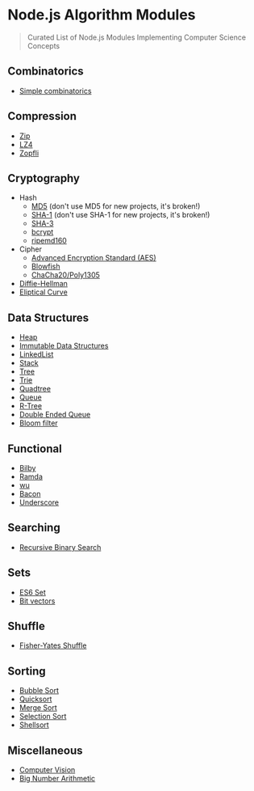 # Node.js Algorithm Modules

> Curated List of Node.js Modules Implementing Computer Science Concepts


## Combinatorics

- [Simple combinatorics](https://www.npmjs.com/package/js-combinatorics)


## Compression

- [Zip](https://www.npmjs.com/package/jszip)
- [LZ4](https://www.npmjs.com/package/lz4)
- [Zopfli](https://www.npmjs.com/package/node-zopfli)


## Cryptography

- Hash
  - [MD5](https://www.npmjs.com/package/md5-node) (don't use MD5 for new projects, it's broken!)
  - [SHA-1](https://www.npmjs.com/package/sha1) (don't use SHA-1 for new projects, it's broken!)
  - [SHA-3](https://www.npmjs.com/package/sha3)
  - [bcrypt](https://www.npmjs.com/package/bcrypt)
  - [ripemd160](https://www.npmjs.com/package/ripemd160)
- Cipher
  - [Advanced Encryption Standard (AES)](https://www.npmjs.com/package/aes)
  - [Blowfish](https://www.npmjs.com/package/blowfish)
  - [ChaCha20/Poly1305](https://www.npmjs.com/package/chacha)
- [Diffie-Hellman](https://www.npmjs.com/package/diffie-hellman)
- [Eliptical Curve](https://www.npmjs.com/package/elliptic)

## Data Structures

- [Heap](https://www.npmjs.com/package/heap)
- [Immutable Data Structures](https://github.com/facebook/immutable-js)
- [LinkedList](https://www.npmjs.com/package/linkedlist)
- [Stack](https://www.npmjs.com/packages/stackjs)
- [Tree](https://www.npmjs.com/package/ygg)
- [Trie](https://www.npmjs.com/package/trie-data-structure)
- [Quadtree](https://www.npmjs.com/package/simple-quadtree)
- [Queue](https://www.npmjs.com/package/queue)
- [R-Tree](https://github.com/mourner/rbush)
- [Double Ended Queue](https://www.npmjs.com/package/double-ended-queue)
- [Bloom filter](https://www.npmjs.com/package/bloomfilter)

## Functional

- [Bilby](https://www.npmjs.com/package/bilby)
- [Ramda](https://github.com/ramda/ramda)
- [wu](http://fitzgen.github.io/wu.js/)
- [Bacon](http://github.com/baconjs/bacon.js/)
- [Underscore](https://github.com/jashkenas/underscore)


## Searching

- [Recursive Binary Search](https://www.npmjs.com/package/recursive-binarysearch)


## Sets

- [ES6 Set](https://www.npmjs.com/package/es6-set)
- [Bit vectors](http://www.npmjs.com/package/bitmv)

## Shuffle

- [Fisher-Yates Shuffle](https://www.npmjs.com/package/knuth-shuffle)


## Sorting

- [Bubble Sort](https://www.npmjs.com/package/bubblesort)
- [Quicksort](https://www.npmjs.com/package/quicksort-js)
- [Merge Sort](https://www.npmjs.com/package/mergesort)
- [Selection Sort](https://www.npmjs.com/package/selectionsort)
- [Shellsort](https://www.npmjs.com/package/shellsort)



## Miscellaneous

- [Computer Vision](https://www.npmjs.com/package/jsfeat)
- [Big Number Arithmetic](https://www.npmjs.com/package/number-crunch)
